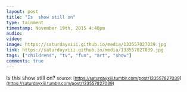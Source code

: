 ```yaml
---
layout: post
title: "Is  show still on"
type: tainment
timestamp: November 19th, 2015 4:40pm
audio: 
video: 
image: https://saturdayxiii.github.io/media/133557827039.jpg
link: https://saturdayxiii.github.io/media/133557827039.jpg
tags: ["childrens", "tv", "fun", "art", "show"]
comments: true
---
```

Is this show still on?
<small>source: [https://saturdayxiii.tumblr.com/post/133557827039](https://saturdayxiii.tumblr.com/post/133557827039)</small>